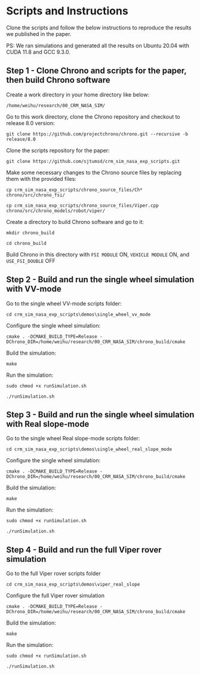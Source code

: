 # Scripts and Instructions
Clone the scripts and follow the below instructions to reproduce the results we published in the paper.

PS: We ran simulations and generated all the results on Ubuntu 20.04 with CUDA 11.8 and GCC 9.3.0.


## Step 1 - Clone Chrono and scripts for the paper, then build Chrono software
Create a work directory in your home directory like below: 

```/home/weihu/research/00_CRM_NASA_SIM/```

Go to this work directory, clone the Chrono repository and checkout to release 8.0 version: 

```git clone https://github.com/projectchrono/chrono.git --recursive -b release/8.0```

Clone the scripts repository for the paper: 

```git clone https://github.com/sjtumsd/crm_sim_nasa_exp_scripts.git```

Make some necessary changes to the Chrono source files by replacing them with the provided files: 

```cp crm_sim_nasa_exp_scripts/chrono_source_files/Ch* chrono/src/chrono_fsi/```

```cp crm_sim_nasa_exp_scripts/chrono_source_files/Viper.cpp chrono/src/chrono_models/robot/viper/```

Create a directory to build Chrono software and go to it:

```mkdir chrono_build```

```cd chrono_build```

Build Chrono in this directory with ```FSI MODULE``` ON, ```VEHICLE MODULE``` ON, and ```USE_FSI_DOUBLE``` OFF


## Step 2 - Build and run the single wheel simulation with VV-mode
Go to the single wheel VV-mode scripts folder: 

```cd crm_sim_nasa_exp_scripts\demos\single_wheel_vv_mode```

Configure the single wheel simulation: 

```cmake . -DCMAKE_BUILD_TYPE=Release -DChrono_DIR=/home/weihu/research/00_CRM_NASA_SIM/chrono_build/cmake```

Build the simulation:

```make```

Run the simulation:

```sudo chmod +x runSimulation.sh```

```./runSimulation.sh```


## Step 3 - Build and run the single wheel simulation with Real slope-mode
Go to the single wheel Real slope-mode scripts folder:

```cd crm_sim_nasa_exp_scripts\demos\single_wheel_real_slope_mode```

Configure the single wheel simulation: 

```cmake . -DCMAKE_BUILD_TYPE=Release -DChrono_DIR=/home/weihu/research/00_CRM_NASA_SIM/chrono_build/cmake```

Build the simulation:

```make```

Run the simulation:

```sudo chmod +x runSimulation.sh```

```./runSimulation.sh```

## Step 4 - Build and run the full Viper rover simulation
Go to the full Viper rover scripts folder 

```cd crm_sim_nasa_exp_scripts\demos\viper_real_slope```

Configure the full Viper rover simulation 

```cmake . -DCMAKE_BUILD_TYPE=Release -DChrono_DIR=/home/weihu/research/00_CRM_NASA_SIM/chrono_build/cmake```

Build the simulation:

```make```

Run the simulation:

```sudo chmod +x runSimulation.sh```

```./runSimulation.sh```